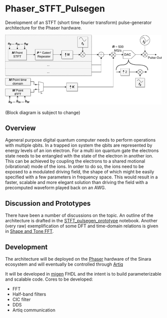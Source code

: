 # Phaser_STFT_Pulsegen
Development of an STFT (short time fourier transform) pulse-generator architecture for the Phaser hardware.

![Block Diagram](Gatepulse_Blockdiagram.png)

(Block diagram is subject to change)

## Overview

Ageneral purpose digital quantum computer needs to perform operations with multiple qbits. In a trapped ion system the qbits are represented by energy levels of an ion electron. For a multi ion quantum gate the electrons state needs to be entangled with the state of the electron in another ion. This can be achieved by coupling the electrons to a shared motional (vibrational) mode of the ions. In order to do so, the ions need to be exposed to a modulated driving field, the shape of which might be easily specified with a few parameters in frequency space. This would result in a faster, scalable and more elegant solution than driving the field with a precomputed waveform played back on an AWG.

## Discussion and Prototypes

There have been a number of discussions on the topic. An outline of the architecture is drafted in the [STFT_pulsegen_prototype](STFT_Pulsegen_for_Quantum_Gates.ipynb) notebook.
Another (very raw) exemplification of some DFT and time-domain relations is given in [Shape and Tone FFT](Shape_and_Tone_FFT.ipynb).


## Development

The architecture will be deployed on the [Phaser](https://github.com/sinara-hw/Phaser/wiki) hardware of the Sinara ecosystem and will eventually be controlled through [Artiq](https://github.com/m-labs/artiq)

It will be developed in [migen](https://github.com/m-labs/migen) FHDL and the intent is to build parameterizable and scalable code. Cores to be developed:

- FFT
- Half-band filters
- CIC filter
- DDS
- Artiq communication
